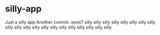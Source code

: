 # silly-app
Just a silly app
Another commit.
woot7
silly
silly
silly
silly
silly
silly
silly
silly
silly
silly
silly
silly
silly
silly
silly
silly
silly
silly
silly
silly
